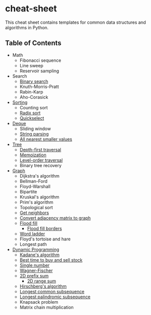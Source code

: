 # cheat-sheet

This cheat sheet contains templates for common data structures and algorithms in Python.

## Table of Contents

* Math
    * Fibonacci sequence
    * Line sweep
    * Reservoir sampling
* Search
    * [Binary search](https://github.com/ljeng/cheat-sheet/blob/master/binary_search.md)
    * Knuth-Morris-Pratt
    * Rabin-Karp
    * Aho-Corasick
* [Sorting](https://github.com/ljeng/cheat-sheet/blob/master/sorting.md)
    * Counting sort
    * [Radix sort](https://github.com/ljeng/cheat-sheet/blob/master/sorting.md#radix-sort)
    * [Quickselect](https://github.com/ljeng/cheat-sheet/blob/master/sorting.md#quickselect)
* [Deque](https://github.com/ljeng/cheat-sheet/blob/master/stack_queue.md)
    * Sliding window
    * [String parsing](https://github.com/ljeng/cheat-sheet/blob/master/stack_queue.md#string-parsing)
    * [All nearest smaller values](https://github.com/ljeng/cheat-sheet/blob/master/stack_queue.md#all-nearest-smaller-values)
* [Tree](https://github.com/ljeng/cheat-sheet/blob/master/tree.md)
    * [Depth-first traversal](https://github.com/ljeng/cheat-sheet/blob/master/tree.md#treedfsroot-traversalinorder)
    * [Memoization](https://github.com/ljeng/cheat-sheet/blob/master/tree.md#treememoizeroot-base-func)
    * [Level-order traversal](https://github.com/ljeng/cheat-sheet/blob/master/tree.md#treelevel_orderroot)
    * Binary tree recovery
* [Graph](https://github.com/ljeng/cheat-sheet/blob/master/graph.md)
    * Dijkstra's algorithm
    * Bellman-Ford
    * Floyd-Warshall
    * Bipartite
    * Kruskal's algorithm
    * Prim's algorithm
    * Topological sort
    * [Get neighbors](https://github.com/ljeng/cheat-sheet/blob/master/graph.md#graphget_neighborsmatrix-i-j-colornone-k4)
    * [Convert adjacency matrix to graph](https://github.com/ljeng/cheat-sheet/blob/master/graph.md#graphto_graphmatrix-color1-k4)
    * [Flood fill](https://github.com/ljeng/cheat-sheet/blob/master/graph.md#graphflood_fillmatrix-i-j-color-k4)
        * [Flood fill borders](https://github.com/ljeng/cheat-sheet/blob/master/graph.md#graphflood_fill_bordermatrix-color-k4)
    * [Word ladder](https://github.com/ljeng/cheat-sheet/blob/master/graph.md#graphword_ladderstart-end-bank-tracefalse)
    * Floyd's tortoise and hare
    * Longest path
* [Dynamic Programming](https://github.com/ljeng/cheat-sheet/blob/master/dynamic_programming.md)
    * [Kadane's algorithm](https://github.com/ljeng/cheat-sheet/blob/master/dynamic_programming.md#dynamic_programmingkadanearr-func)
    * [Best time to buy and sell stock](https://github.com/ljeng/cheat-sheet/blob/master/dynamic_programming.md#dynamic_programmingmax_profitprices-kfloatinf)
    * [Single number](https://github.com/ljeng/cheat-sheet/blob/master/dynamic_programming.md#dynamic_programmingsingle_numberarr-k2)
    * [Wagner-Fischer](https://github.com/ljeng/cheat-sheet/blob/master/dynamic_programming.md#dynamic_programmingwagner_fischermatrix-base-left-top-each_cell)
    * [2D prefix sum](https://github.com/ljeng/cheat-sheet/blob/master/dynamic_programming.md#dynamic_programmingconstruct_prefix_summatrix)
        * [2D range sum](https://github.com/ljeng/cheat-sheet/blob/master/dynamic_programming.md#dynamic_programmingrange_sumprefix_sum-r1-c1-r2-c2)
    * [Hirschberg's algorithm](https://github.com/ljeng/cheat-sheet/blob/master/dynamic_programming.md#dynamic_programminghirschbergx-y-base-left-top-each_cell-flexibletrue)
    * [Longest common subsequence](https://github.com/ljeng/cheat-sheet/blob/master/dynamic_programming.md#dynamic_programminglcsx-y)
    * [Longest palindromic subsequence](https://github.com/ljeng/cheat-sheet/blob/master/dynamic_programming.md#dynamic_programminglpss)
    * Knapsack problem
    * Matrix chain multiplication